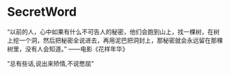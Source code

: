 SecretWord
==========

“以前的人，心中如果有什么不可告人的秘密，他们会跑到山上，找一棵树，在树上挖一个洞，然后把秘密全说进去，再用泥巴把洞封上，那秘密就会永远留在那棵树里，没有人会知道。” ——电影《花样年华》

“总有些话,说出来矫情,不说憋屈”
